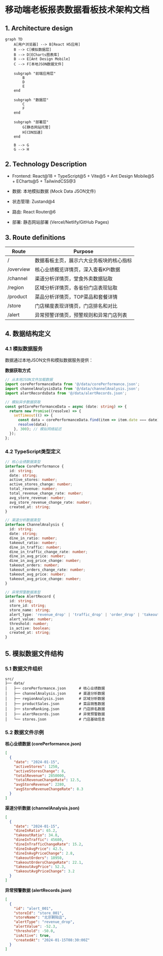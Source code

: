 # 移动端老板报表数据看板技术架构文档

## 1. Architecture design

```mermaid
graph TD
    A[用户浏览器] --> B[React H5应用]
    B --> C[模拟数据层]
    B --> D[ECharts图表库]
    B --> E[Ant Design Mobile]
    C --> F[本地JSON数据文件]

    subgraph "前端应用层"
        B
        D
        E
    end

    subgraph "数据层"
        C
        F
    end

    subgraph "部署层"
        G[静态网站托管]
        H[CDN加速]
    end

    B --> G
    G --> H
```

## 2. Technology Description

* Frontend: React\@18 + TypeScript\@5 + Vite\@5 + Ant Design Mobile\@5 + ECharts\@5 + TailwindCSS\@3

* 数据: 本地模拟数据 (Mock Data JSON文件)

* 状态管理: Zustand\@4

* 路由: React Router\@6

* 部署: 静态网站部署 (Vercel/Netlify/GitHub Pages)

## 3. Route definitions

| Route     | Purpose              |
| --------- | -------------------- |
| /         | 数据看板主页，展示六大业务板块的核心指标 |
| /overview | 核心业绩概览详情页，深入查看KPI数据  |
| /channel  | 渠道分析详情页，堂食外卖数据钻取     |
| /region   | 区域分析详情页，各省份门店表现钻取    |
| /product  | 菜品分析详情页，TOP菜品和套餐详情   |
| /store    | 门店梯度表现详情页，门店排名和对比    |
| /alert    | 异常预警详情页，预警规则和异常门店列表  |

## 4. 数据结构定义

### 4.1 模拟数据服务

数据通过本地JSON文件和模拟数据服务提供：

**数据获取方式**

```typescript
// 从本地JSON文件加载数据
import corePerformanceData from '@/data/corePerformance.json';
import channelAnalysisData from '@/data/channelAnalysis.json';
import alertRecordsData from '@/data/alertRecords.json';

// 模拟异步数据获取
const getCorePerformanceData = async (date: string) => {
  return new Promise((resolve) => {
    setTimeout(() => {
      const data = corePerformanceData.find(item => item.date === date);
      resolve(data);
    }, 300); // 模拟网络延迟
  });
};
```

### 4.2 TypeScript类型定义

```typescript
// 核心业绩数据类型
interface CorePerformance {
  id: string;
  date: string;
  active_stores: number;
  active_stores_change: number;
  total_revenue: number;
  total_revenue_change_rate: number;
  avg_store_revenue: number;
  avg_store_revenue_change_rate: number;
  created_at: string;
}

// 渠道分析数据类型
interface ChannelAnalysis {
  id: string;
  date: string;
  dine_in_ratio: number;
  takeout_ratio: number;
  dine_in_traffic: number;
  dine_in_traffic_change_rate: number;
  dine_in_avg_price: number;
  dine_in_avg_price_change: number;
  takeout_orders: number;
  takeout_orders_change_rate: number;
  takeout_avg_price: number;
  takeout_avg_price_change: number;
}

// 异常预警数据类型
interface AlertRecord {
  id: string;
  store_id: string;
  store_name: string;
  alert_type: 'revenue_drop' | 'traffic_drop' | 'order_drop' | 'takeout_ratio_high' | 'takeout_ratio_low';
  alert_value: number;
  threshold: number;
  is_active: boolean;
  created_at: string;
}
```

## 5. 模拟数据文件结构

### 5.1 数据文件组织

```
src/
├── data/
│   ├── corePerformance.json      # 核心业绩数据
│   ├── channelAnalysis.json      # 渠道分析数据
│   ├── regionAnalysis.json       # 区域分析数据
│   ├── productSales.json         # 菜品销售数据
│   ├── storeRanking.json         # 门店排名数据
│   ├── alertRecords.json         # 异常预警数据
│   └── stores.json               # 门店基础信息
```

### 5.2 数据文件示例

**核心业绩数据 (corePerformance.json)**

```json
[
  {
    "date": "2024-01-15",
    "activeStores": 1250,
    "activeStoresChange": 8,
    "totalRevenue": 2850000,
    "totalRevenueChangeRate": 12.5,
    "avgStoreRevenue": 2280,
    "avgStoreRevenueChangeRate": 8.3
  }
]
```

**渠道分析数据 (channelAnalysis.json)**

```json
[
  {
    "date": "2024-01-15",
    "dineInRatio": 65.2,
    "takeoutRatio": 34.8,
    "dineInTraffic": 45680,
    "dineInTrafficChangeRate": 15.2,
    "dineInAvgPrice": 42.5,
    "dineInAvgPriceChange": 2.8,
    "takeoutOrders": 18950,
    "takeoutOrdersChangeRate": 22.1,
    "takeoutAvgPrice": 52.3,
    "takeoutAvgPriceChange": 3.2
  }
]
```

**异常预警数据 (alertRecords.json)**

```json
[
  {
    "id": "alert_001",
    "storeId": "store_001",
    "storeName": "北京朝阳店",
    "alertType": "revenue_drop",
    "alertValue": -52.3,
    "threshold": -50.0,
    "isActive": true,
    "createdAt": "2024-01-15T08:30:00Z"
  }
]
```

